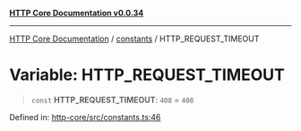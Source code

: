 [**HTTP Core Documentation v0.0.34**](../../README.md)

***

[HTTP Core Documentation](../../modules.md) / [constants](../README.md) / HTTP\_REQUEST\_TIMEOUT

# Variable: HTTP\_REQUEST\_TIMEOUT

> `const` **HTTP\_REQUEST\_TIMEOUT**: `408` = `408`

Defined in: [http-core/src/constants.ts:46](https://github.com/stonemjs/http-core/blob/6ce19e93bd5f8b28975217f6c01558c07c7c03c7/src/constants.ts#L46)
